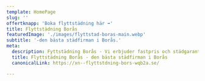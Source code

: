 ```yaml
---
template: HomePage
slug: ''
offertknapp: 'Boka flyttstädning här ➡️'
title: Flyttstädning Borås
featuredImage: './images/flyttstad-boras-main.webp'
subtitle: '-den bästa städfirman i Borås.'
meta:
  description: Fyttstädning Borås - Vi erbjuder fastpris och städgaranti ✔️. Boka oss eller begär en offert online, eller via telefon ✔️.
  title: Flyttstädning Borås - den bästa städfirman i Borås
  canonicalLink: https://xn--flyttstdning-bors-wqb2a.se/

---
```

